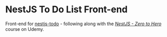 # NestJS To Do List Front-end

Front-end for [nestjs-todo](https://github.com/AndrewCathcart/nestjs-todo) - following along with the [_NestJS - Zero to Hero_](https://www.udemy.com/course/nestjs-zero-to-hero/) course on Udemy.
